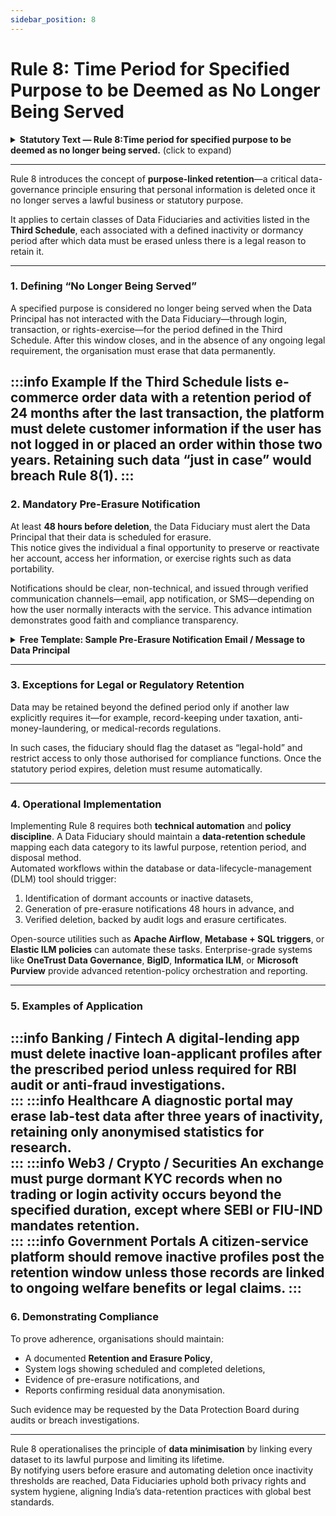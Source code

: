 ```yaml
---
sidebar_position: 8
---
```


# Rule 8: Time Period for Specified Purpose to be Deemed as No Longer Being Served

<details>
  <summary><strong>Statutory Text — Rule 8:Time period for specified purpose to be deemed as no longer being served.</strong> (click to expand)</summary>

(1) A Data Fiduciary, who is of such class and is processing personal data for such corresponding purposes as are specified in Third Schedule, shall erase such personal data, unless its retention is necessary for compliance with any law for the time being in force, if, for the corresponding time period specified in the said Schedule, the Data Principal neither approaches such Data Fiduciary for the performance of the specified purpose nor exercises her rights in relation to such processing.  

(2) At least forty-eight hours before completion of the time period for erasure of personal data under this rule, the Data Fiduciary shall inform the Data Principal that such personal data shall be erased upon completion of such period, unless she logs into her user account or otherwise initiates contact with the Data Fiduciary for the performance of the specified purpose or exercises her rights in relation to the processing of such personal data.  

(3) In this rule, “user account” means the online account registered by the Data Principal with the Data Fiduciary, and includes any profiles, pages, handles, email address, mobile number and other similar presences by means of which she is able to access the services of such Data Fiduciary.
</details>

---

Rule 8 introduces the concept of **purpose-linked retention**—a critical data-governance principle ensuring that personal information is deleted once it no longer serves a lawful business or statutory purpose.  

It applies to certain classes of Data Fiduciaries and activities listed in the **Third Schedule**, each associated with a defined inactivity or dormancy period after which data must be erased unless there is a legal reason to retain it.

---

### 1. Defining “No Longer Being Served”  

A specified purpose is considered no longer being served when the Data Principal has not interacted with the Data Fiduciary—through login, transaction, or rights-exercise—for the period defined in the Third Schedule. After this window closes, and in the absence of any ongoing legal requirement, the organisation must erase that data permanently.  

:::info Example
If the Third Schedule lists **e-commerce order data** with a retention period of **24 months after the last transaction**, the platform must delete customer information if the user has not logged in or placed an order within those two years. Retaining such data “just in case” would breach Rule 8(1).
:::
---

### 2. Mandatory Pre-Erasure Notification  

At least **48 hours before deletion**, the Data Fiduciary must alert the Data Principal that their data is scheduled for erasure.  
This notice gives the individual a final opportunity to preserve or reactivate her account, access her information, or exercise rights such as data portability.  

Notifications should be clear, non-technical, and issued through verified communication channels—email, app notification, or SMS—depending on how the user normally interacts with the service. This advance intimation demonstrates good faith and compliance transparency.

<details>
  <summary><strong>Free Template: Sample Pre-Erasure Notification Email / Message to Data Principal</strong></summary>

**Subject:** Upcoming Deletion of Your Account Data — Action Required  

Dear [Name of Data Principal],  

This is to inform you that your account and related personal data with **[Organisation Name]** are scheduled for **deletion on [Date + Time]**, as no activity has been recorded for the past [retention period as per Third Schedule].  

Under Rule 8 of the Digital Personal Data Protection Rules, 2025, we are required to erase inactive personal-data records once the specified purpose is no longer being served.  

**What this means for you**  
Unless you take action before the above date, your personal data — including [briefly describe data types e.g., profile information, transaction history, uploaded documents] — will be permanently deleted from our systems.  

**To retain your data or continue using our services, please:**  
1. Log in to your account at [website URL / app link]; or  
2. Contact our support team before [date and time] to request continued access.  

**Need assistance?**  
Our Data Protection Officer will be happy to help:  
**[Full Name of DPO or Contact Person]**  
📧 [Email Address]     
📞 [Phone Number]  

If you take no action, your data will be securely and permanently deleted after the retention period expires, in line with our obligations under the Digital Personal Data Protection Rules, 2025.  

Thank you for your continued trust in **[Organisation Name]**.  

Warm regards,  
**[Authorised Signatory Name]**  
[Title] | [Organisation Name]  
[Website URL]  

---

*This communication has been sent in compliance with Rule 8(2) of the Digital Personal Data Protection Rules, 2025.*  
</details>


---

### 3. Exceptions for Legal or Regulatory Retention  

Data may be retained beyond the defined period only if another law explicitly requires it—for example, record-keeping under taxation, anti-money-laundering, or medical-records regulations.  

In such cases, the fiduciary should flag the dataset as “legal-hold” and restrict access to only those authorised for compliance functions. Once the statutory period expires, deletion must resume automatically.

---

### 4. Operational Implementation  

Implementing Rule 8 requires both **technical automation** and **policy discipline**. A Data Fiduciary should maintain a **data-retention schedule** mapping each data category to its lawful purpose, retention period, and disposal method.  
Automated workflows within the database or data-lifecycle-management (DLM) tool should trigger:  
1. Identification of dormant accounts or inactive datasets,  
2. Generation of pre-erasure notifications 48 hours in advance, and  
3. Verified deletion, backed by audit logs and erasure certificates.  

Open-source utilities such as **Apache Airflow**, **Metabase + SQL triggers**, or **Elastic ILM policies** can automate these tasks. Enterprise-grade systems like **OneTrust Data Governance**, **BigID**, **Informatica ILM**, or **Microsoft Purview** provide advanced retention-policy orchestration and reporting.

---

### 5. Examples of Application  

:::info Banking / Fintech
A digital-lending app must delete inactive loan-applicant profiles after the prescribed period unless required for RBI audit or anti-fraud investigations.  
:::
:::info Healthcare
A diagnostic portal may erase lab-test data after three years of inactivity, retaining only anonymised statistics for research.  
:::
:::info Web3 / Crypto / Securities
An exchange must purge dormant KYC records when no trading or login activity occurs beyond the specified duration, except where SEBI or FIU-IND mandates retention.  
:::
:::info Government Portals
A citizen-service platform should remove inactive profiles post the retention window unless those records are linked to ongoing welfare benefits or legal claims.
:::
---

### 6. Demonstrating Compliance  

To prove adherence, organisations should maintain:  
- A documented **Retention and Erasure Policy**,  
- System logs showing scheduled and completed deletions,  
- Evidence of pre-erasure notifications, and  
- Reports confirming residual data anonymisation.  

Such evidence may be requested by the Data Protection Board during audits or breach investigations.

---


Rule 8 operationalises the principle of **data minimisation** by linking every dataset to its lawful purpose and limiting its lifetime.  
By notifying users before erasure and automating deletion once inactivity thresholds are reached, Data Fiduciaries uphold both privacy rights and system hygiene, aligning India’s data-retention practices with global best standards.
